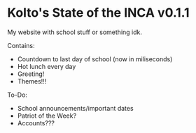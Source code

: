 # Kolto's State of the INCA v0.1.1

My website with school stuff or something idk.

Contains:
 - Countdown to last day of school (now in miliseconds)
 - Hot lunch every day
 - Greeting!
 - Themes!!!

To-Do:
 - School announcements/important dates
 - Patriot of the Week?
 - Accounts???
 
